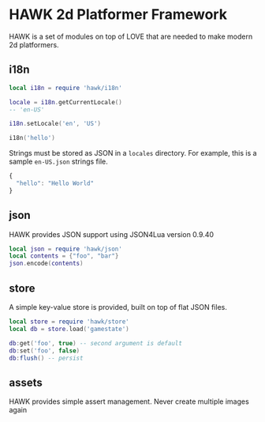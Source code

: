 # HAWK 2d Platformer Framework

HAWK is a set of modules on top of LOVE that are needed to make modern 2d
platformers.

## i18n

```lua
local i18n = require 'hawk/i18n'

locale = i18n.getCurrentLocale()
-- 'en-US'

i18n.setLocale('en', 'US')

i18n('hello')
```

Strings must be stored as JSON in a `locales` directory. For example, this is a
sample `en-US.json` strings file.

```js
{
  "hello": "Hello World"
}
```

## json

HAWK provides JSON support using JSON4Lua version 0.9.40

```lua
local json = require 'hawk/json'
local contents = {"foo", "bar"}
json.encode(contents)
```

## store

A simple key-value store is provided, built on top of flat JSON files.

```lua
local store = require 'hawk/store'
local db = store.load('gamestate')

db:get('foo', true) -- second argument is default
db:set('foo', false)
db:flush() -- persist
```

## assets

HAWK provides simple assert management. Never create multiple images again
